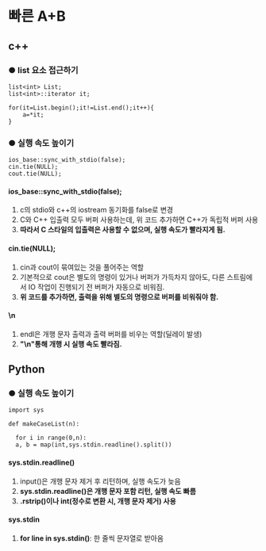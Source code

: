 <h1>빠른 A+B</h1>
<h2>c++</h2>
<h3>● list 요소 접근하기</h3>
  <p>
    
    list<int> List;
    list<int>::iterator it;
  
    for(it=List.begin();it!=List.end();it++){
        a=*it;
    }
  
  </p>
<h3>● 실행 속도 높이기</h3>
  <p>  
    
    ios_base::sync_with_stdio(false);
    cin.tie(NULL);
    cout.tie(NULL);
  
  </p>
<h4>ios_base::sync_with_stdio(false);</h4>   
  <ol>
    <li>c의 stdio와 c++의 iostream 동기화를 false로 변경</li>
    <li>C와 C++ 입출력 모두 버퍼 사용하는데, 위 코드 추가하면 C++가 독립적 버퍼 사용</li>
    <li><b>따라서 C 스타일의 입출력은 사용할 수 없으며, 실행 속도가 빨라지게 됨.</b></li>
  </ol>
  
<h4>cin.tie(NULL);</h4>  
  <ol>
    <li>cin과 cout이 묶여있는 것을 풀어주는 역할</li>
    <li>기본적으로 cout은 별도의 명령이 있거나 버퍼가 가득차지 않아도, 
      다른 스트림에서 IO 작업이 진행되기 전 버퍼가 자동으로 비워짐.</li>
    <li><b>위 코드를 추가하면, 출력을 위해 별도의 명령으로 버퍼를 비워줘야 함.</b></li>
  </ol>
  
 <h4>\n</h4>  
  <ol>
    <li>endl은 개행 문자 출력과 출력 버퍼를 비우는 역할(딜레이 발생)</li>
    <li><b>"\n"통해 개행 시 실행 속도 빨라짐.</b></li>
  </ol>
<h2>Python</h2>
<h3>● 실행 속도 높이기</h3>
  <p>
    
    import sys
    
    def makeCaseList(n):
    
      for i in range(0,n):
      a, b = map(int,sys.stdin.readline().split())
    
  </p>
  <h4>sys.stdin.readline()</h4>  
  <ol>
    <li>input()은 개행 문자 제거 후 리턴하며, 실행 속도가 늦음</li>
    <li><b>sys.stdin.readline()은 개행 문자 포함 리턴, 실행 속도 빠름</b></li>
    <li><b>.rstrip()이나 int(정수로 변환 시, 개행 문자 제거) 사용</b></li>
  </ol>
  <h4>sys.stdin</h4>  
  <ol>
    <li><b>for line in sys.stdin()</b>: 한 줄씩 문자열로 받아옴</li>

  </ol>  
